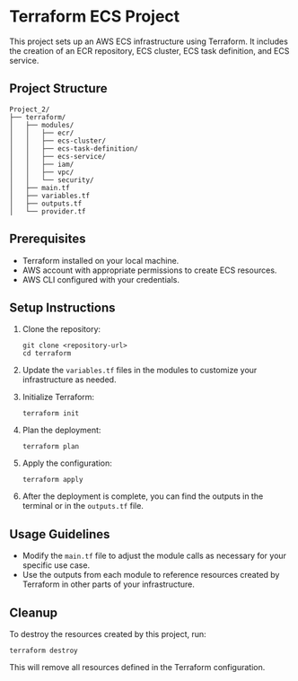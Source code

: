 # Terraform ECS Project

This project sets up an AWS ECS infrastructure using Terraform. It includes the creation of an ECR repository, ECS cluster, ECS task definition, and ECS service.

## Project Structure

```
Project_2/
├── terraform/
│   ├── modules/
│   │   ├── ecr/
│   │   ├── ecs-cluster/
│   │   ├── ecs-task-definition/
│   │   ├── ecs-service/
│   │   ├── iam/
│   │   ├── vpc/
│   │   └── security/
│   ├── main.tf
│   ├── variables.tf
│   ├── outputs.tf
│   └── provider.tf
```

## Prerequisites

- Terraform installed on your local machine.
- AWS account with appropriate permissions to create ECS resources.
- AWS CLI configured with your credentials.

## Setup Instructions

1. Clone the repository:
   ```
   git clone <repository-url>
   cd terraform
   ```

2. Update the `variables.tf` files in the modules to customize your infrastructure as needed.

3. Initialize Terraform:
   ```
   terraform init
   ```

4. Plan the deployment:
   ```
   terraform plan
   ```

5. Apply the configuration:
   ```
   terraform apply
   ```

6. After the deployment is complete, you can find the outputs in the terminal or in the `outputs.tf` file.

## Usage Guidelines

- Modify the `main.tf` file to adjust the module calls as necessary for your specific use case.
- Use the outputs from each module to reference resources created by Terraform in other parts of your infrastructure.

## Cleanup

To destroy the resources created by this project, run:
```
terraform destroy
```

This will remove all resources defined in the Terraform configuration.